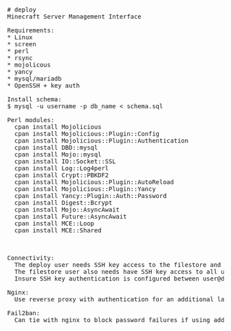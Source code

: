 <pre>
# deploy
Minecraft Server Management Interface

Requirements:
* Linux
* screen
* perl
* rsync
* mojolicous
* yancy
* mysql/mariadb
* OpenSSH + key auth

Install schema:
$ mysql -u username -p db_name < schema.sql

Perl modules:
  cpan install Mojolicious
  cpan install Mojolicious::Plugin::Config 
  cpan install Mojolicious::Plugin::Authentication
  cpan install DBD::mysql
  cpan install Mojo::mysql
  cpan install IO::Socket::SSL
  cpan install Log::Log4perl
  cpan install Crypt::PBKDF2
  cpan install Mojolicious::Plugin::AutoReload
  cpan install Mojolicious::Plugin::Yancy
  cpan install Yancy::Plugin::Auth::Password 
  cpan install Digest::Bcrypt
  cpan install Mojo::AsyncAwait
  cpan install Future::AsyncAwait
  cpan install MCE::Loop
  cpan install MCE::Shared

  
  
Connectivity:
  The deploy user needs SSH key access to the filestore and user@nodes.
  The filestore user also needs have SSH key access to all user and node combinations
  Insure SSH key authentication is configured between user@deploy => all user@nodes, and file store user@host => user@nodes

Nginx:
  Use reverse proxy with authentication for an additional layer of protection
  
Fail2ban:
  Can tie with nginx to block password failures if using additional nginx auth
  
</pre>
